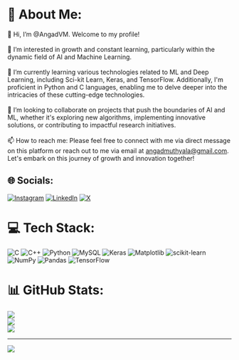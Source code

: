 # 💫 About Me:
👋 Hi, I’m @AngadVM. Welcome to my profile!<br><br>👀 I’m interested in growth and constant learning, particularly within the dynamic field of AI and Machine Learning.<br><br>🌱 I’m currently learning various technologies related to ML and Deep Learning, including Sci-kit Learn, Keras, and TensorFlow. Additionally, I'm proficient in Python and C languages, enabling me to delve deeper into the intricacies of these cutting-edge technologies.<br><br>💞️ I’m looking to collaborate on projects that push the boundaries of AI and ML, whether it's exploring new algorithms, implementing innovative solutions, or contributing to impactful research initiatives.<br><br>📫 How to reach me: Please feel free to connect with me via direct message on this platform or reach out to me via email at angadmuthyala@gmail.com. Let's embark on this journey of growth and innovation together!


## 🌐 Socials:
[![Instagram](https://img.shields.io/badge/Instagram-%23E4405F.svg?logo=Instagram&logoColor=white)](https://www.instagram.com/angad_m08/) [![LinkedIn](https://img.shields.io/badge/LinkedIn-%230077B5.svg?logo=linkedin&logoColor=white)](https://www.linkedin.com/in/angad-muthyala-07093326a/) [![X](https://img.shields.io/badge/X-black.svg?logo=X&logoColor=white)](https://x.com/https://twitter.com/AngadVenugopal) 

# 💻 Tech Stack:
![C](https://img.shields.io/badge/c-%2300599C.svg?style=flat&logo=c&logoColor=white) ![C++](https://img.shields.io/badge/c++-%2300599C.svg?style=flat&logo=c%2B%2B&logoColor=white)  ![Python](https://img.shields.io/badge/python-3670A0?style=flat&logo=python&logoColor=ffdd54) ![MySQL](https://img.shields.io/badge/mysql-%2300000f.svg?style=flat&logo=mysql&logoColor=white) ![Keras](https://img.shields.io/badge/Keras-%23D00000.svg?style=flat&logo=Keras&logoColor=white) ![Matplotlib](https://img.shields.io/badge/Matplotlib-%23ffffff.svg?style=flat&logo=Matplotlib&logoColor=black) ![scikit-learn](https://img.shields.io/badge/scikit--learn-%23F7931E.svg?style=flat&logo=scikit-learn&logoColor=white) ![NumPy](https://img.shields.io/badge/numpy-%23013243.svg?style=flat&logo=numpy&logoColor=white) ![Pandas](https://img.shields.io/badge/pandas-%23150458.svg?style=flat&logo=pandas&logoColor=white) ![TensorFlow](https://img.shields.io/badge/TensorFlow-%23FF6F00.svg?style=flat&logo=TensorFlow&logoColor=white)
# 📊 GitHub Stats:
![](https://github-readme-stats.vercel.app/api?username=AngadVM&theme=dark&hide_border=false&include_all_commits=false&count_private=false)<br/>
![](https://github-readme-streak-stats.herokuapp.com/?user=AngadVM&theme=dark&hide_border=false)<br/>
![](https://github-readme-stats.vercel.app/api/top-langs/?username=AngadVM&theme=dark&hide_border=false&include_all_commits=false&count_private=false&layout=compact)

---
[![](https://visitcount.itsvg.in/api?id=AngadVM&icon=0&color=12)](https://visitcount.itsvg.in)

<!-- Proudly created with GPRM ( https://gprm.itsvg.in ) -->
